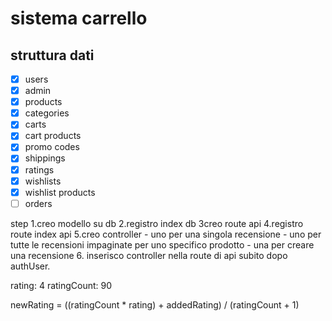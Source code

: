 # sistema carrello

## struttura dati

- [x] users
- [x] admin
- [x] products
- [x] categories
- [x] carts
- [x] cart products
- [x] promo codes
- [x] shippings
- [x] ratings
- [x] wishlists
- [x] wishlist products
- [ ] orders

step
1.creo modello su db
2.registro index db
3creo route api
4.registro route index api
5.creo controller - uno per una singola recensione - uno per tutte le recensioni impaginate per uno specifico prodotto - una per creare una recensione 6. inserisco controller nella route di api subito dopo authUser.

rating: 4
ratingCount: 90

newRating = ((ratingCount \* rating) + addedRating) / (ratingCount + 1)
